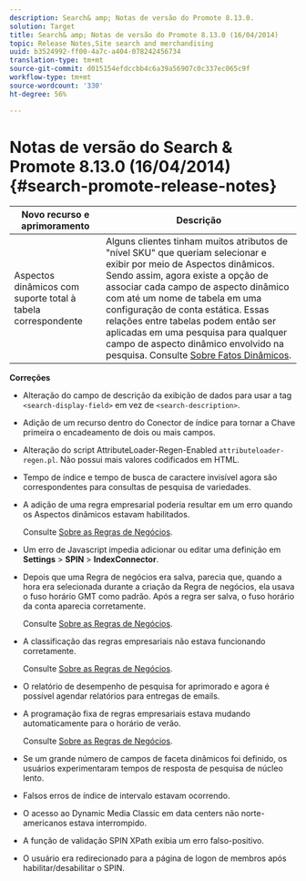 ```yaml
---
description: Search& amp; Notas de versão do Promote 8.13.0.
solution: Target
title: Search& amp; Notas de versão do Promote 8.13.0 (16/04/2014)
topic: Release Notes,Site search and merchandising
uuid: b3524992-ff00-4a7c-a404-078242456734
translation-type: tm+mt
source-git-commit: d015154efdccbb4c6a39a56907c0c337ec065c9f
workflow-type: tm+mt
source-wordcount: '330'
ht-degree: 56%

---
```



# Notas de versão do Search &amp; Promote 8.13.0 (16/04/2014){#search-promote-release-notes}

| Novo recurso e aprimoramento | Descrição |
|----------------------------------------------|---------------------------------------------------------------------------------------------------------------------------------------------------------------------------------------------------------------------------------------------------------------------------------------------------------------------------------------------------------------------------------------------|
| Aspectos dinâmicos com suporte total à tabela correspondente | Alguns clientes tinham muitos atributos de &quot;nível SKU&quot; que queriam selecionar e exibir por meio de Aspectos dinâmicos. Sendo assim, agora existe a opção de associar cada campo de aspecto dinâmico com até um nome de tabela em uma configuração de conta estática. Essas relações entre tabelas podem então ser aplicadas em uma pesquisa para qualquer campo de aspecto dinâmico envolvido na pesquisa. Consulte [Sobre Fatos Dinâmicos](../c-about-design-menu/c-about-dynamic-facets.md#concept_E65A70C9C2E04804BF24FBE1B3CAD899). |

**Correções**

* Alteração do campo de descrição da exibição de dados para usar a tag `<search-display-field>` em vez de `<search-description>`.
* Adição de um recurso dentro do Conector de índice para tornar a Chave primeira o encadeamento de dois ou mais campos.
* Alteração do script AttributeLoader-Regen-Enabled `attributeloader-regen.pl`. Não possui mais valores codificados em HTML.
* Tempo de índice e tempo de busca de caractere invisível agora são correspondentes para consultas de pesquisa de variedades.
* A adição de uma regra empresarial poderia resultar em um erro quando os Aspectos dinâmicos estavam habilitados.

   Consulte [Sobre as Regras de Negócios](../c-about-rules-menu/c-about-business-rules.md#concept_2A93D76216754D3D8412CDEA00BD26BD).

* Um erro de Javascript impedia adicionar ou editar uma definição em **Settings** > **SPIN** > **IndexConnector**.
* Depois que uma Regra de negócios era salva, parecia que, quando a hora era selecionada durante a criação da Regra de negócios, ela usava o fuso horário GMT como padrão. Após a regra ser salva, o fuso horário da conta aparecia corretamente.

   Consulte [Sobre as Regras de Negócios](../c-about-rules-menu/c-about-business-rules.md#concept_2A93D76216754D3D8412CDEA00BD26BD).

* A classificação das regras empresariais não estava funcionando corretamente.

   Consulte [Sobre as Regras de Negócios](../c-about-rules-menu/c-about-business-rules.md#concept_2A93D76216754D3D8412CDEA00BD26BD).

* O relatório de desempenho de pesquisa for aprimorado e agora é possível agendar relatórios para entregas de emails.
* A programação fixa de regras empresariais estava mudando automaticamente para o horário de verão.

   Consulte [Sobre as Regras de Negócios](../c-about-rules-menu/c-about-business-rules.md#concept_2A93D76216754D3D8412CDEA00BD26BD).

* Se um grande número de campos de faceta dinâmicos foi definido, os usuários experimentaram tempos de resposta de pesquisa de núcleo lento.
* Falsos erros de índice de intervalo estavam ocorrendo.
* O acesso ao Dynamic Media Classic em data centers não norte-americanos estava interrompido.
* A função de validação SPIN XPath exibia um erro falso-positivo.

* O usuário era redirecionado para a página de logon de membros após habilitar/desabilitar o SPIN.

